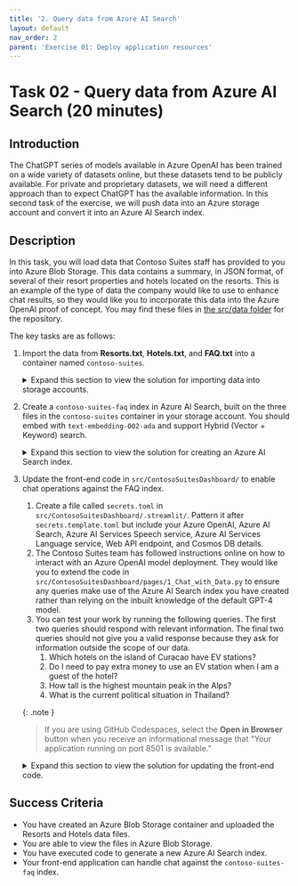 ```yaml
---
title: '2. Query data from Azure AI Search'
layout: default
nav_order: 2
parent: 'Exercise 01: Deploy application resources'
---
```


# Task 02 - Query data from Azure AI Search (20 minutes)

## Introduction

The ChatGPT series of models available in Azure OpenAI has been trained on a wide variety of datasets online, but these datasets tend to be publicly available. For private and proprietary datasets, we will need a different approach than to expect ChatGPT has the available information. In this second task of the exercise, we will push data into an Azure storage account and convert it into an Azure AI Search index.

## Description

In this task, you will load data that Contoso Suites staff has provided to you into Azure Blob Storage. This data contains a summary, in JSON format, of several of their resort properties and hotels located on the resorts. This is an example of the type of data the company would like to use to enhance chat results, so they would like you to incorporate this data into the Azure OpenAI proof of concept. You may find these files in [the src/data folder](https://github.com/microsoft/TechExcel-Integrating-Azure-PaaS-and-AI-Services-for-AI-Design-Wins/tree/main/src/data) for the repository.

The key tasks are as follows:

1. Import the data from **Resorts.txt**, **Hotels.txt**, and **FAQ.txt** into a container named `contoso-suites`.

    <details markdown="block">
    <summary>Expand this section to view the solution for importing data into storage accounts.</summary>

    Make sure you use the storage account you created in exercise 1, as the storage account must be in the same region as Azure AI Search.

    One approach to this is as follows:

    - Navigate to the storage account in [the Azure portal](https://portal.azure.com).
    - Select the **Containers** option from the **Data storage** menu.
    - Create a new container using the **+ Container** option. Name the container `contoso-suites`.
    - Inside the "contoso-suites" container, select the **Upload** option and choose each text file.
    - The files do not need to be in separate folders in the blob storage container.

    Alternatively, you may right-click on each file in Visual Studio Code and select **Upload to Azure Storage...** This is functionality that the Azure Storage extension in Visual Studio Code offers. From there, choose the appropriate storage account and the `contoso-suites` container. If you have not already created the `contoso-suites` container, you will need to do so before uploading the first file. Ensure that the files do get uploaded into the storage account before continuing.

    </details>

2. Create a `contoso-suites-faq` index in Azure AI Search, built on the three files in the `contoso-suites` container in your storage account. You should embed with `text-embedding-002-ada` and support Hybrid (Vector + Keyword) search.

    <details markdown="block">
    <summary>Expand this section to view the solution for creating an Azure AI Search index.</summary>

    - In [the Azure portal](https://portal.azure.com), navigate to the resource group you have created and select the **Search service** in the resource group.
    - In the **Settings** menu, select the **Identity** entry and make sure you are on the **System assigned** tab. Ensure that you have a system-assigned managed identity enabled.

        ![Enable the Search service's system-assigned managed identity.](../../media/Solution/0102_SearchManagedIdentity.png)

    - Navigate to the **Storage account** in your resource group.
    - Select **Access Control (IAM)** in the menu. Then, add a role assignment from the **+ Add** menu. Grant the search service system-assigned managed identity **Storage Blob Data Reader** for this storage account.

        ![Grant Storage Blob Data Reader to the Search service's system identity.](../../media/Solution/0102_AccessControl.png)

    - Return to the **Overview** menu option in the Search service. Then, select the **Import and vectorize data** menu option.

        ![Select the Import and vectorize data menu option.](../../media/Solution/0102_ImportVectorizeData.png)

    - Select **Azure Blob Storage** as the data connection type.
    - In the **Configure your Azure Blob Storage** form, select your subscription, the storage account for this training, and the `contoso-suites` blob container. Then select **Next**.

        ![Configure your Azure Blob Storage account.](../../media/Solution/0102_ConfigureBlobStorage.png)

    - In the **Vectorize your test** form, ensure that the kind of service is **Azure OpenAI** and choose the Azure OpenAI service associated with your resource group. After that, pick **text-embedding-ada-002** as the model deployment. Keep the authentication type as **API key**. Check the box acknowledging that connecting to an Azure OpenAI service will incur additional costs and then select **Next** to continue.

        ![Select your Azure OpenAI service and the text-embedding-ada-002 model deployment.](../../media/Solution/0102_VectorizeText.png)

    - On the **Vectorize and enrich your images** page, select **Next** without checking any boxes.
    - On the **Advanced settings** page, select **Next** without changing any settings.
    - On the **Review and create** page, enter `contoso-suites-faq` as your object names prefix and then select **Create**.

        ![Add contoso-suites-faq as the object name prefix and create the index.](../../media/Solution/0102_ReviewAndCreate.png)

    - You can navigate to the **Indexers** page in **Search management**. Within a minute or two, you should see a **Success** status and three documents succeeded.

        ![The Indexers menu option shows that index preparation was successful.](../../media/Solution/0102_Indexers.png)

    - Then, navigate to the **Indexes** menu option. It may take several minutes for the index to populate, but you should eventually see results.

        ![The Indexes menu option shows a set of documents.](../../media/Solution/0102_Indexes.png)

    </details>

3. Update the front-end code in `src/ContosoSuitesDashboard/` to enable chat operations against the FAQ index.
   1. Create a file called `secrets.toml` in `src/ContosoSuitesDashboard/.streamlit/`. Pattern it after `secrets.template.toml` but include your Azure OpenAI, Azure AI Search, Azure AI Services Speech service, Azure AI Services Language service, Web API endpoint, and Cosmos DB details.
   2. The Contoso Suites team has followed instructions online on how to interact with an Azure OpenAI model deployment. They would like you to extend the code in `src/ContosoSuitesDashboard/pages/1_Chat_with_Data.py` to ensure any queries make use of the Azure AI Search index you have created rather than relying on the inbuilt knowledge of the default GPT-4 model.
   3. You can test your work by running the following queries. The first two queries should respond with relevant information. The final two queries should not give you a valid response because they ask for information outside the scope of our data.
      1. Which hotels on the island of Curacao have EV stations?
      2. Do I need to pay extra money to use an EV station when I am a guest of the hotel?
      3. How tall is the highest mountain peak in the Alps?
      4. What is the current political situation in Thailand?

    {: .note }
    > If you are using GitHub Codespaces, select the **Open in Browser** button when you receive an informational message that "Your application running on port 8501 is available."

    <details markdown="block">
    <summary>Expand this section to view the solution for updating the front-end code.</summary>

    - Create a file called `secrets.toml` in `src/ContosoSuitesDashboard/.streamlit/`. Copy the contents of `secrets.template.toml` as a starting point. Then, fill in the details from the Azure services you deployed.
      - For Azure OpenAI secrets:
        - In the [Azure portal](https://portal.azure.com), find the resource group you created.
        - Navigate to the Azure OpenAI service in your resource group.
        - In the **Resource Management** menu, select the **Keys and Endpoint** entry. Copy the value of **KEY 1** and save it as `key` in the `[aoai]` section of your secrets file. Copy the value of **Endpoint** and save it as `endpoint`.
      - For Azure AI Search service secrets:
        - Return to the resource group and then select your Azure AI Search service.
        - Copy the value of **Url** from the **Essentials** panel and save it as `endpoint` in the `[search]` section of your secrets file.

          ![Select the Azure AI Search service URL and save it to the Secrets file.](../../media/Solution/0102_SearchEndpoint.png)

        - In the **Settings** menu, select the **Keys** entry. Copy the value of **Primary admin key** and save it as `key` in the `[search]` section of your secrets file.
      - For Azure AI Speech service secrets:
        - Return to the resource group and select your Speech service.
        - In the **Resource Management** menu, select the **Keys and Endpoint** entry. Copy the value of **KEY 1** and save it as `key` in the `[speech]` section of your secrets file. Copy the value of **Location/Region** and save it as `region`.
      - For Azure AI Language service secrets:
        - Return to the resource group and select your Language service.
        - In the **Resource Management** menu, select the **Keys and Endpoint** entry. Copy the value of **KEY 1** and save it as `key` in the `[language]` section of your secrets file. Copy the value of **Endpoint** and save it as `endpoint`.
      - For API secrets:
        - For now, set the value of **endpoint** to `http://localhost:5292`. In Exercise 2, when you run the Web API code locally, you will see the URL it uses for hosting. If the hosting port differs from 5292, change your secret to match that hosting port.
        - Return to the resource group and select the App Service named `{your_unique_id}-api`.
        - Copy the value of **Default domain** and save it for later (and include `https://` if it is not there when you copy the value). You will need to change the value of `[api][endpoint]` to this URL when you deploy the Streamlit application to Azure App Services, so you will need this URL in the next task.
      - For Cosmos DB secrets:
        - Return to the resource group and select the Azure Cosmos DB account.
        - In the **Settings** menu, navigate to the **Keys** option. Copy the value of **URI** and save it as `endpoint` in the `[cosmos]` section of your secrets file. Copy the value of **PRIMARY KEY** and save it as the `key` secret.

    - Open the file `src/ContosoSuitesDashboard/pages/1_Chat_with_Data.py`. The code will run as-is, but will not have knowledge of your search index. To support chat with data, make the following changes to the Python script.
      - Add the search secrets to the `create_chat_completion()` function, below the Azure OpenAI secrets and above the call to create a client.

        ```python
            search_endpoint = st.secrets["search"]["endpoint"]
            search_key = st.secrets["search"]["key"]
            search_index_name = st.secrets["search"]["index_name"]
        ```

        {: .important }
        > Python is a whitespace-significant language, so you will need to ensure that any code you add is appropriately indented. If you are not familiar with whitespace rules in Python, the **Python** extension for Visual Studio Code will help track whitespace-related errors.

      - You may also wish to update the docstring for `create_chat_completion()` to reference this new assumption.
      - Change the `create_chat_completion()` function's `return` statement's chat completion request to one that includes an Azure AI Search data source.

        ```python
            return client.chat.completions.create(
                model=aoai_deployment_name,
                messages=[
                    {"role": m["role"], "content": m["content"]}
                    for m in messages
                ],
                stream=True,
                extra_body={
                    "data_sources": [
                        {
                            "type": "azure_search",
                            "parameters": {
                                "endpoint": search_endpoint,
                                "index_name": search_index_name,
                                "authentication": {
                                    "type": "api_key",
                                    "key": search_key
                                }
                            }
                        }
                    ]
                }
            )
        ```

    - In order to test your code, navigate to the `src/ContosoSuitesDashboard/` folder in your terminal. Then, run the following command to begin the Streamlit dashboard.

      ```python
      python -m streamlit run Index.py
      ```

    {: .note }
    > If you are using GitHub Codespaces, select the **Open in Browser** button when you receive an informational message that "Your application running on port 8501 is available."

    - Navigate to the **Chat with Data** page and then ask each of the following questions in turn. In addition, your answers should be fairly similar to the summarized answers below.
      - Which hotels on the island of Curacao have EV stations?
        - Answer: Seaside Luxury Resort in Curacao Willemstad and The Executive Suites in Curacao Westpunt
      - Do I need to pay extra money to use an EV station when I am a guest of the hotel?
        - Answer: Usage fee will vary by location
      - How tall is the highest mountain peak in the Alps?
        - Answer: The requested information is not available in the retrieved data. Please try another query or topic.
      - What is the current political situation in Thailand?
        - Answer: The requested information is not available in the retrieved data. Please try another query or topic.

    </details>

## Success Criteria

- You have created an Azure Blob Storage container and uploaded the Resorts and Hotels data files.
- You are able to view the files in Azure Blob Storage.
- You have executed code to generate a new Azure AI Search index.
- Your front-end application can handle chat against the `contoso-suites-faq` index.
